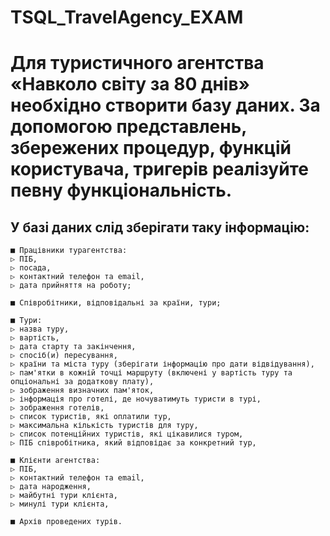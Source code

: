 # TSQL_TravelAgency_EXAM
# **Для туристичного агентства «Навколо світу за 80 днів» необхідно створити базу даних. За допомогою представлень, збережених процедур, функцій користувача, тригерів реалізуйте певну функціональність.** #

## У базі даних слід зберігати таку інформацію: ##
    ■ Працівники турагентства:
    ▷ ПІБ,
    ▷ посада,
    ▷ контактний телефон та email,
    ▷ дата прийняття на роботу;

    ■ Співробітники, відповідальні за країни, тури;

    ■ Тури:
    ▷ назва туру,
    ▷ вартість,
    ▷ дата старту та закінчення,
    ▷ спосіб(и) пересування,
    ▷ країни та міста туру (зберігати інформацію про дати відвідування),
    ▷ пам'ятки в кожній точці маршруту (включені у вартість туру та опціональні за додаткову плату),
    ▷ зображення визначних пам'яток,
    ▷ інформація про готелі, де ночуватимуть туристи в турі,
    ▷ зображення готелів,
    ▷ список туристів, які оплатили тур,
    ▷ максимальна кількість туристів для туру,
    ▷ список потенційних туристів, які цікавилися туром,
    ▷ ПІБ співробітника, який відповідає за конкретний тур,

    ■ Клієнти агентства:
    ▷ ПІБ,
    ▷ контактний телефон та email,
    ▷ дата народження,
    ▷ майбутні тури клієнта,
    ▷ минулі тури клієнта,

    ■ Архів проведених турів.
